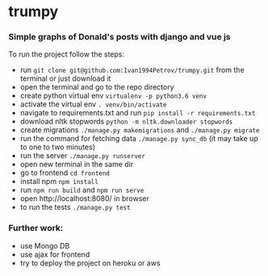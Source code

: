 # trumpy

### Simple graphs of Donald's posts with django and vue js

To run the project follow the steps:
- run ```git clone git@github.com:Ivan1994Petrov/trumpy.git``` from the terminal or just download it
- open the terminal and go to the repo directory 
- create python virtual env ```virtualenv -p python3.6 venv```
- activate the virtual env ```. venv/bin/activate```
- navigate to requirements.txt and run ```pip install -r requirements.txt```
- download nltk stopwords ```python -m nltk.downloader stopwords```
- create migrations ```./manage.py makemigrations``` and ```./manage.py migrate```
- run the command for fetching data ```./manage.py sync_db``` (it may take up to one to two minutes)
- run the server ```./manage.py runserver```
- open new terminal in the same dir
- go to frontend ```cd frontend```
- install npm ```npm install```
- run ```npm run build``` and ```npm run serve```
- open http://localhost:8080/ in browser
- to run the tests ```./manage.py test```

### Further work:

- use Mongo DB
- use ajax for frontend
- try to deploy the project on heroku or aws
